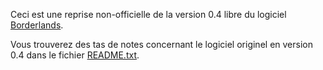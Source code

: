 Ceci est une reprise non-officielle de la version 0.4 libre du logiciel [Borderlands](http://borderlands-granular.com/).

Vous trouverez des tas de notes concernant le logiciel originel en version 0.4 dans le fichier [README.txt](README.txt).
